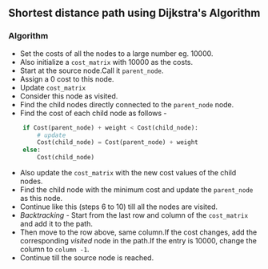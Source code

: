 ## Shortest distance path using Dijkstra's Algorithm


### Algorithm

* Set the costs of all the nodes to a large number eg. 10000.
* Also initialize a `cost_matrix` with 10000 as the costs.
* Start at the source node.Call it `parent_node`.
* Assign a 0 cost to this node.
* Update `cost_matrix`
* Consider this node as visited.
* Find the child nodes directly connected to the `parent_node` node.
* Find the cost of each child node as follows -

```py
	if Cost(parent_node) + weight < Cost(child_node):
		# update 
		Cost(child_node) = Cost(parent_node) + weight
	else:
		Cost(child_node)
```

* Also update the `cost_matrix` with the new cost values of the child nodes.
* Find the child node with the minimum cost and update the `parent_node` as this node.
* Continue like this (steps 6 to 10) till all the nodes are visited.
* *Backtracking* - Start from the last row and column of the `cost_matrix` and add it to the path. 
* Then move to the row above, same column.If the cost changes, add the corresponding *visited* node 
in the path.If the entry is 10000, change the column to `column -1`.
* Continue till the source node is reached.

